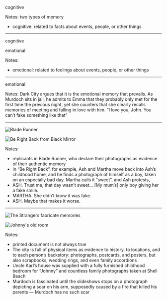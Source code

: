 <!-- .slide: data-auto-animate -->

cognitive <!-- .element: class="r-fit-text" -->

Notes:
two types of memory
- cognitive: related to facts about events, people, or other things

---

<!-- .slide: data-auto-animate -->

cognitive <!-- .element: class="r-fit-text" -->

emotional <!-- .element: class="r-fit-text" -->

Notes:
- emotional: related to feelings about events, people, or other things

---

<!-- .slide: data-auto-animate -->

emotional <!-- .element: class="r-fit-text" -->

Notes:
Dark City argues that it is the emotional memory that prevails. As Murdoch sits in jail, he admits to Emma that they probably only met for the first time the previous night, yet she counters that she clearly recalls memories of meeting and falling in love with him. “I love you, John. You can’t fake something like that”

---

<div class="blocks" markdown="1">

![Blade Runner](images/eg-blade-runner.jpg)

![Be Right Back from Black Mirror](images/eg-be-right-back.jpg)

</div>

Notes:
- replicants in Blade Runner, who declare their photographs as evidence of their authentic memory
- In “Be Right Back”, for example, Ash and Martha move back into Ash’s childhood home, and he finds a photograph of himself as a boy, taken on an especially bad day. Martha calls it “sweet”, and Ash protests,
- ASH. Trust me, that day wasn’t sweet... [My mum’s] only boy giving her a fake smile.
- MARTHA. She didn’t know it was fake.
- ASH. Maybe that makes it worse.

---

<div class="r-stack" markdown="1">

![The Strangers fabricate memories](images/screen-strangers-memories.png)

![Johnny's old room](images/screen-johnnys-room.png) <!-- .element: class="fragment" -->

</div>

Notes:
- printed document is not always true
- The city is full of physical items as evidence to history, to locations, and to each person’s backstory: photographs, postcards, and posters, but also scrapbooks, wedding rings, and even family accordions
- Uncle Karl’s house was supplied with a fully furnished childhood bedroom for “Johnny” and countless family photographs taken at Shell Beach
- Murdoch is fascinated until the slideshows stops on a photograph depicting a scar on his arm, supposedly caused by a fire that killed his parents — Murdoch has no such scar
